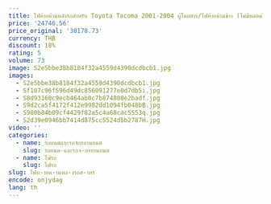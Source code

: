 ```yaml
---
title: ไฟท้ายด้านหลังรถสําหรับ Toyota Tacoma 2001-2004 ผู้โดยสาร/ไฟท้ายด้านข้าง (ไม่มีหลอดไฟ) 8542090954 8155004060
price: '24746.56'
price_original: '30178.73'
currency: THB
discount: 18%
rating: 5
volume: 73
image: S2e5bbe38b8184f32a4559d4390dcdbcb1.jpg
images:
  - S2e5bbe38b8184f32a4559d4390dcdbcb1.jpg
  - Sf107c96f596d49dc856091277e0d7db5i.jpg
  - S8d93160c9ecb464ab0c7b874808e2badf.jpg
  - S9d2ca5f4172f412e9982dd1094fb048bB.jpg
  - S900b84b09cf4429f82a5c4a68cac5553q.jpg
  - S2d39e0946bb7414d875cc5524d5b2787H.jpg
video: ''
categories:
  - name: รถยนต์และรถจักรยานยนต์
    slug: รถยนต-และรถจ-กรยานยนต
  - name: ไฟรถ
    slug: ไฟรถ
slug: ไฟท-ายด-านหล-งรถส-าหร
encode: onjydag
lang: th
---
```

  